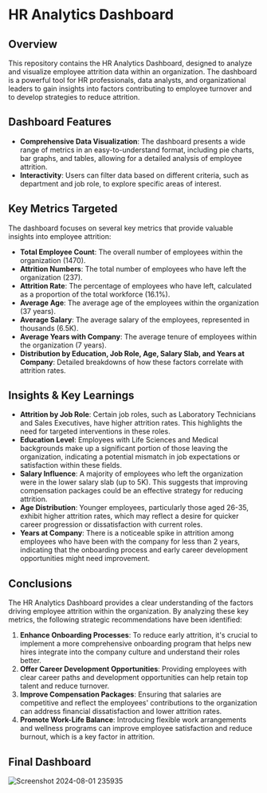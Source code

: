 # HR Analytics Dashboard

## Overview
This repository contains the HR Analytics Dashboard, designed to analyze and visualize employee attrition data within an organization. The dashboard is a powerful tool for HR professionals, data analysts, and organizational leaders to gain insights into factors contributing to employee turnover and to develop strategies to reduce attrition.

## Dashboard Features
- **Comprehensive Data Visualization**: The dashboard presents a wide range of metrics in an easy-to-understand format, including pie charts, bar graphs, and tables, allowing for a detailed analysis of employee attrition.
- **Interactivity**: Users can filter data based on different criteria, such as department and job role, to explore specific areas of interest.

## Key Metrics Targeted
The dashboard focuses on several key metrics that provide valuable insights into employee attrition:

- **Total Employee Count**: The overall number of employees within the organization (1470).
- **Attrition Numbers**: The total number of employees who have left the organization (237).
- **Attrition Rate**: The percentage of employees who have left, calculated as a proportion of the total workforce (16.1%).
- **Average Age**: The average age of the employees within the organization (37 years).
- **Average Salary**: The average salary of the employees, represented in thousands (6.5K).
- **Average Years with Company**: The average tenure of employees within the organization (7 years).
- **Distribution by Education, Job Role, Age, Salary Slab, and Years at Company**: Detailed breakdowns of how these factors correlate with attrition rates.

## Insights & Key Learnings
- **Attrition by Job Role**: Certain job roles, such as Laboratory Technicians and Sales Executives, have higher attrition rates. This highlights the need for targeted interventions in these roles.
- **Education Level**: Employees with Life Sciences and Medical backgrounds make up a significant portion of those leaving the organization, indicating a potential mismatch in job expectations or satisfaction within these fields.
- **Salary Influence**: A majority of employees who left the organization were in the lower salary slab (up to 5K). This suggests that improving compensation packages could be an effective strategy for reducing attrition.
- **Age Distribution**: Younger employees, particularly those aged 26-35, exhibit higher attrition rates, which may reflect a desire for quicker career progression or dissatisfaction with current roles.
- **Years at Company**: There is a noticeable spike in attrition among employees who have been with the company for less than 2 years, indicating that the onboarding process and early career development opportunities might need improvement.

## Conclusions
The HR Analytics Dashboard provides a clear understanding of the factors driving employee attrition within the organization. By analyzing these key metrics, the following strategic recommendations have been identified:

1. **Enhance Onboarding Processes**: To reduce early attrition, it's crucial to implement a more comprehensive onboarding program that helps new hires integrate into the company culture and understand their roles better.
2. **Offer Career Development Opportunities**: Providing employees with clear career paths and development opportunities can help retain top talent and reduce turnover.
3. **Improve Compensation Packages**: Ensuring that salaries are competitive and reflect the employees' contributions to the organization can address financial dissatisfaction and lower attrition rates.
4. **Promote Work-Life Balance**: Introducing flexible work arrangements and wellness programs can improve employee satisfaction and reduce burnout, which is a key factor in attrition.

## Final Dashboard
![Screenshot 2024-08-01 235935](https://github.com/user-attachments/assets/102c5eb6-37c1-4602-aa8d-48ccf73f03b0)
